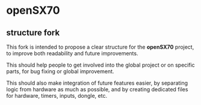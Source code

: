 # openSX70

## structure fork

This fork is intended to propose a clear structure for the **openSX70** project, to improve both readability and future improvements.

This should help people to get involved into the global project or on specific parts, for bug fixing or global improvement.

This should also make integration of future features easier, by separating logic from hardware as much as possible, and by creating dedicated files for hardware, timers, inputs, dongle, etc.
